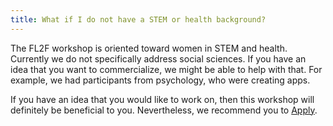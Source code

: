 ```yaml
---
title: What if I do not have a STEM or health background?
---
```


The FL2F workshop is oriented toward women in STEM and health. Currently we do not specifically address social sciences. If you have an idea that you want to commercialize, we might be able to help with that. For example, we had participants from psychology, who were creating apps.

If you have an idea that you would like to work on, then this workshop will definitely be beneficial to you. Nevertheless, we recommend you to [Apply](/apply).
